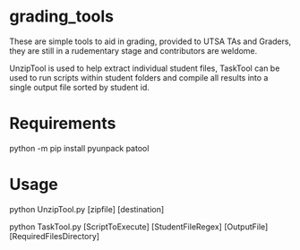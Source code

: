 # grading_tools

These are simple tools to aid in grading, provided to UTSA TAs and Graders, they are still in a rudementary stage and contributors are weldome.

UnzipTool is used to help extract individual student files, TaskTool can be used to run scripts within student folders and compile all results into a single output file sorted by student id.

# Requirements

  python -m pip install pyunpack patool

# Usage
 
  python UnzipTool.py [zipfile] [destination]

  python TaskTool.py [ScriptToExecute] [StudentFileRegex] [OutputFile] [RequiredFilesDirectory]
  
  
